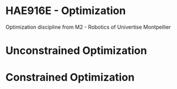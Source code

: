 # HAE916E - Optimization

Optimization discipline from M2 - Robotics of Univertise Montpellier

# Unconstrained Optimization

# Constrained Optimization